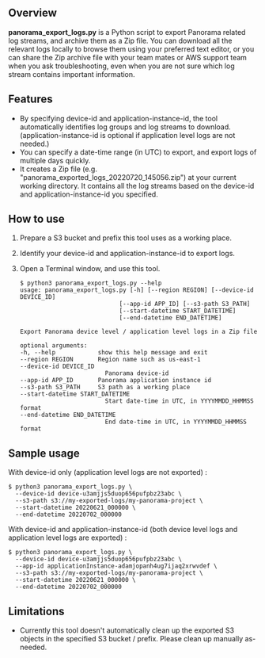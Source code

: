 ## Overview

**panorama_export_logs.py** is a Python script to export Panorama related log streams, and archive them as a Zip file. You can download all the relevant logs locally to browse them using your preferred text editor, or you can share the Zip archive file with your team mates or AWS support team when you ask troubleshooting, even when you are not sure which log stream contains important information.


## Features

* By specifying device-id and application-instance-id, the tool automatically identifies log groups and log streams to download. (application-instance-id is optional if application level logs are not needed.)
* You can specify a date-time range (in UTC) to export, and export logs of multiple days quickly.
* It creates a Zip file (e.g. "panorama_exported_logs_20220720_145056.zip") at your current working directory. It contains all the log streams based on the device-id and application-instance-id you specified.


## How to use

1. Prepare a S3 bucket and prefix this tool uses as a working place.
2. Identify your device-id and application-instance-id to export logs.
3. Open a Terminal window, and use this tool.

    ```
    $ python3 panorama_export_logs.py --help
    usage: panorama_export_logs.py [-h] [--region REGION] [--device-id DEVICE_ID]
                                [--app-id APP_ID] [--s3-path S3_PATH]
                                [--start-datetime START_DATETIME]
                                [--end-datetime END_DATETIME]

    Export Panorama device level / application level logs in a Zip file

    optional arguments:
    -h, --help            show this help message and exit
    --region REGION       Region name such as us-east-1
    --device-id DEVICE_ID
                            Panorama device-id
    --app-id APP_ID       Panorama application instance id
    --s3-path S3_PATH     S3 path as a working place
    --start-datetime START_DATETIME
                            Start date-time in UTC, in YYYYMMDD_HHMMSS format
    --end-datetime END_DATETIME
                            End date-time in UTC, in YYYYMMDD_HHMMSS format
    ```

## Sample usage

With device-id only (application level logs are not exported) :
```
$ python3 panorama_export_logs.py \
  --device-id device-u3amjjs5duop656pufpbz23abc \
  --s3-path s3://my-exported-logs/my-panorama-project \
  --start-datetime 20220621_000000 \
  --end-datetime 20220702_000000
```

With device-id and application-instance-id (both device level logs and application level logs are exported) :
```
$ python3 panorama_export_logs.py \
  --device-id device-u3amjjs5duop656pufpbz23abc \
  --app-id applicationInstance-adamjopanh4ug7ijaq2xrwvdef \
  --s3-path s3://my-exported-logs/my-panorama-project \
  --start-datetime 20220621_000000 \
  --end-datetime 20220702_000000
```


## Limitations

* Currently this tool doesn't automatically clean up the exported S3 objects in the specified S3 bucket / prefix. Please clean up manually as-needed.
